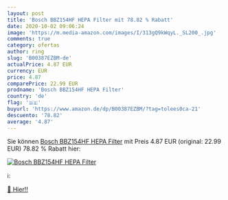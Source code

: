 ```yaml
---
layout: post
title: 'Bosch BBZ154HF HEPA Filter mit 78.82 % Rabatt'
date: 2020-10-02 09:06:24
image: 'https://m.media-amazon.com/images/I/313gQ9kWqyL._SL200_.jpg'
comments: true
category: ofertas
author: ring
slug: 'B00387EZBM-de'
actualPrice: 4.87 EUR
currency: EUR
price: 4.87
comparePrice: 22.99 EUR
prodname: 'Bosch BBZ154HF HEPA Filter'
country: 'de'
flag: '🇩🇪'
buyurl: 'https://www.amazon.de/dp/B00387EZBM/?tag=tolees0ca-21'
descuento: '78.82'
average: '4.87'
---
```


Sie können [Bosch BBZ154HF HEPA Filter](https://www.amazon.de/dp/B00387EZBM/?tag=tolees0ca-21) mit Preis 4.87 EUR (original: 22.99 EUR) 78.82 % Rabatt hier:

[![Bosch BBZ154HF HEPA Filter](https://m.media-amazon.com/images/I/313gQ9kWqyL._SL200_.jpg)](https://www.amazon.de/dp/B00387EZBM/?tag=tolees0ca-21)

ℹ️:


[🛒 Hier!!](https://www.amazon.de/dp/B00387EZBM/?tag=tolees0ca-21)
